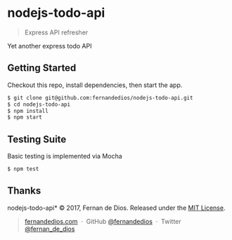 nodejs-todo-api
=========

> Express API refresher

Yet another express todo API

Getting Started
------------

Checkout this repo, install dependencies, then start the app.

```bash
$ git clone git@github.com:fernandedios/nodejs-todo-api.git
$ cd nodejs-todo-api
$ npm install
$ npm start
```

Testing Suite
------------
Basic testing is implemented via Mocha

```bash
$ npm test
```


Thanks
------

nodejs-todo-api* © 2017, Fernan de Dios. Released under the [MIT License].<br>

> [fernandedios.com](http://fernandedios.com) &nbsp;&middot;&nbsp;
> GitHub [@fernandedios](https://github.com/fernandedios) &nbsp;&middot;&nbsp;
> Twitter [@fernan_de_dios](https://twitter.com/fernan_de_dios)

[MIT License]: http://mit-license.org/
